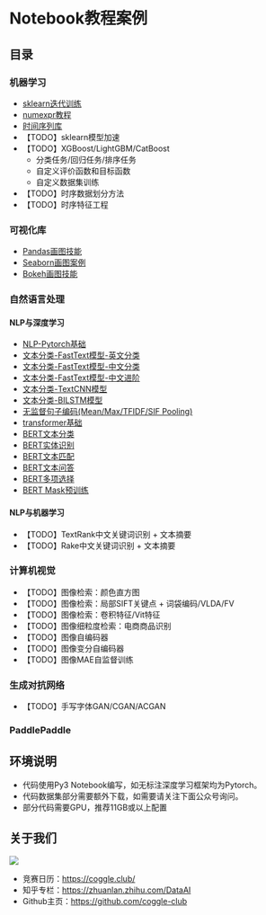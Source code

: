 # Notebook教程案例

## 目录

### 机器学习

- [sklearn迭代训练](https://github.com/coggle-club/notebooks/blob/main/notebooks/sklearn%E8%BF%AD%E4%BB%A3%E8%AE%AD%E7%BB%83.ipynb)
- [numexpr教程](https://github.com/coggle-club/notebooks/blob/main/notebooks/numexpr%E6%95%99%E7%A8%8B.ipynb)
- [时间序列库](https://github.com/coggle-club/notebooks/blob/main/notebooks/%E6%97%B6%E9%97%B4%E5%BA%8F%E5%88%97%E5%BA%93.ipynb)
- 【TODO】sklearn模型加速
- 【TODO】XGBoost/LightGBM/CatBoost
  - 分类任务/回归任务/排序任务
  - 自定义评价函数和目标函数 
  - 自定义数据集训练
- 【TODO】时序数据划分方法
- 【TODO】时序特征工程

### 可视化库

- [Pandas画图技能](https://github.com/coggle-club/notebooks/blob/main/notebooks/Pandas%E7%94%BB%E5%9B%BE%E6%8A%80%E8%83%BD.ipynb)
- [Seaborn画图案例](https://github.com/coggle-club/notebooks/blob/main/notebooks/Seaborn%E7%94%BB%E5%9B%BE%E6%A1%88%E4%BE%8B.ipynb)
- [Bokeh画图技能](https://github.com/coggle-club/notebooks/blob/main/notebooks/Bokeh%E7%94%BB%E5%9B%BE%E6%8A%80%E8%83%BD.ipynb)

### 自然语言处理

#### NLP与深度学习

- [NLP-Pytorch基础](https://github.com/coggle-club/notebooks/blob/main/notebooks/nlp/NLP-Pytorch%E5%9F%BA%E7%A1%80.ipynb)
- [文本分类-FastText模型-英文分类](https://github.com/coggle-club/notebooks/blob/main/notebooks/nlp/%E6%96%87%E6%9C%AC%E5%88%86%E7%B1%BB-FastText%E6%A8%A1%E5%9E%8B-%E8%8B%B1%E6%96%87%E5%88%86%E7%B1%BB.ipynb)
- [文本分类-FastText模型-中文分类](https://github.com/coggle-club/notebooks/blob/main/notebooks/nlp/%E6%96%87%E6%9C%AC%E5%88%86%E7%B1%BB-FastText%E6%A8%A1%E5%9E%8B-%E4%B8%AD%E6%96%87%E5%88%86%E7%B1%BB.ipynb)
- [文本分类-FastText模型-中文进阶](https://github.com/coggle-club/notebooks/blob/main/notebooks/nlp/%E6%96%87%E6%9C%AC%E5%88%86%E7%B1%BB-FastText%E6%A8%A1%E5%9E%8B-%E4%B8%AD%E6%96%87%E8%BF%9B%E9%98%B6.ipynb)
- [文本分类-TextCNN模型](https://github.com/coggle-club/notebooks/blob/main/notebooks/nlp/%E6%96%87%E6%9C%AC%E5%88%86%E7%B1%BB-TextCNN%E6%A8%A1%E5%9E%8B.ipynb)
- [文本分类-BILSTM模型](https://github.com/coggle-club/notebooks/blob/main/notebooks/nlp/%E6%96%87%E6%9C%AC%E5%88%86%E7%B1%BB-BILSTM%E6%A8%A1%E5%9E%8B.ipynb)
- [无监督句子编码(Mean/Max/TFIDF/SIF Pooling)](https://github.com/coggle-club/notebooks/blob/main/notebooks/nlp/%E6%97%A0%E7%9B%91%E7%9D%A3%E5%8F%A5%E5%AD%90%E7%BC%96%E7%A0%81.ipynb)
- [transformer基础](https://github.com/coggle-club/notebooks/blob/main/notebooks/nlp/transformer%E5%9F%BA%E7%A1%80.ipynb)
- [BERT文本分类](https://github.com/coggle-club/notebooks/blob/main/notebooks/nlp/bert-cls-example.ipynb)
- [BERT实体识别](https://github.com/coggle-club/notebooks/blob/main/notebooks/nlp/bert-ner-example.ipynb)
- [BERT文本匹配](https://github.com/coggle-club/notebooks/blob/main/notebooks/nlp/bert-nsp-example.ipynb)
- [BERT文本问答](https://github.com/coggle-club/notebooks/blob/main/notebooks/nlp/bert-qa-example.ipynb)
- [BERT多项选择](https://github.com/coggle-club/notebooks/blob/main/notebooks/nlp/bert-choice-example.ipynb)
- [BERT Mask预训练](https://github.com/coggle-club/notebooks/blob/main/notebooks/nlp/bert-mlm-example.ipynb)

#### NLP与机器学习

- 【TODO】TextRank中文关键词识别 + 文本摘要
- 【TODO】Rake中文关键词识别 + 文本摘要


### 计算机视觉

- 【TODO】图像检索：颜色直方图
- 【TODO】图像检索：局部SIFT关键点 + 词袋编码/VLDA/FV
- 【TODO】图像检索：卷积特征/Vit特征
- 【TODO】图像细粒度检索：电商商品识别
- 【TODO】图像自编码器
- 【TODO】图像变分自编码器
- 【TODO】图像MAE自监督训练

### 生成对抗网络

- 【TODO】手写字体GAN/CGAN/ACGAN

### PaddlePaddle

## 环境说明

- 代码使用Py3 Notebook编写，如无标注深度学习框架均为Pytorch。
- 代码数据集部分需要额外下载，如需要请关注下面公众号询问。
- 部分代码需要GPU，推荐11GB或以上配置

## 关于我们

![](https://coggle.club/assets/img/coggle_qrcode.jpg)

- 竞赛日历：https://coggle.club/
- 知乎专栏：https://zhuanlan.zhihu.com/DataAI
- Github主页：https://github.com/coggle-club


